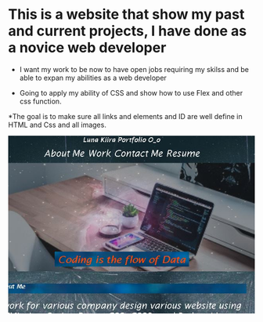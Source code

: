 # This is a website that show my past and current projects, I have done as a novice web developer

* I want my work to be now to have open jobs requiring my skilss and be able to expan my abilities as a web developer

* Going to apply my ability of CSS and show how to use Flex and other css function.

*The goal is to make sure all links and elements and ID are well define in HTML and Css and all images.

![screenshot](./PortfolioShot.JPG)
